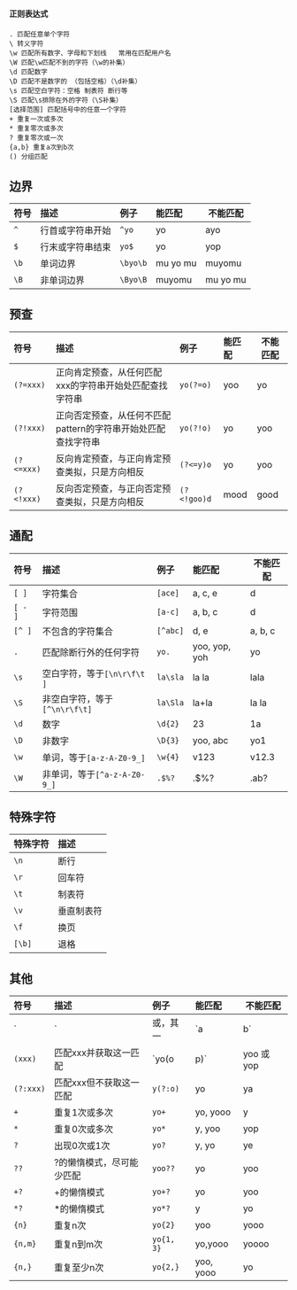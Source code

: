 #### 正则表达式

```regex
. 匹配任意单个字符
\ 转义字符
\w 匹配所有数字、字母和下划线   常用在匹配用户名
\W 匹配\w匹配不到的字符（\w的补集）
\d 匹配数字
\D 匹配不是数字的 （包括空格）（\d补集）
\s 匹配空白字符：空格 制表符 断行等
\S 匹配\s排除在外的字符（\S补集）
[选择范围] 匹配括号中的任意一个字符
+ 重复一次或多次
* 重复零次或多次
? 重复零次或一次
{a,b} 重复a次到b次 
() 分组匹配
```

## 边界

| 符号 | 描述             | 例子     | 能匹配   | 不能匹配 |
| :--- | :--------------- | :------- | :------- | -------- |
| `^`  | 行首或字符串开始 | `^yo`    | yo       | ayo      |
| `$`  | 行末或字符串结束 | `yo$`    | yo       | yop      |
| `\b` | 单词边界         | `\byo\b` | mu yo mu | muyomu   |
| `\B` | 非单词边界       | `\Byo\B` | muyomu   | mu yo mu |

## 预查

| 符号       | 描述                                                         | 例子        | 能匹配 | 不能匹配 |
| :--------- | :----------------------------------------------------------- | :---------- | :----- | -------- |
| `(?=xxx)`  | 正向肯定预查，从任何匹配xxx的字符串开始处匹配查找字符串      | `yo(?=o)`   | yoo    | yo       |
| `(?!xxx)`  | 正向否定预查，从任何不匹配pattern的字符串开始处匹配查找字符串 | `yo(?!o)`   | yo     | yoo      |
| `(?<=xxx)` | 反向肯定预查，与正向肯定预查类拟，只是方向相反               | `(?<=y)o`   | yo     | yoo      |
| `(?<!xxx)` | 反向否定预查，与正向否定预查类拟，只是方向相反               | `(?<!goo)d` | mood   | good     |

## 通配

| 符号    | 描述                          | 例子     | 能匹配        | 不能匹配 |
| :------ | :---------------------------- | :------- | :------------ | -------- |
| `[ ]`   | 字符集合                      | `[ace]`  | a, c, e       | d        |
| `[ - ]` | 字符范围                      | `[a-c]`  | a, b, c       | d        |
| `[^ ]`  | 不包含的字符集合              | `[^abc]` | d, e          | a, b, c  |
| `.`     | 匹配除断行外的任何字符        | `yo.`    | yoo, yop, yoh | yo       |
| `\s`    | 空白字符，等于`[\n\r\f\t ]`   | `la\sla` | la la         | lala     |
| `\S`    | 非空白字符，等于`[^\n\r\f\t]` | `la\Sla` | la+la         | la la    |
| `\d`    | 数字                          | `\d{2}`  | 23            | 1a       |
| `\D`    | 非数字                        | `\D{3}`  | yoo, abc      | yo1      |
| `\w`    | 单词，等于`[a-z-A-Z0-9_]`     | `\w{4}`  | v123          | v12.3    |
| `\W`    | 非单词，等于`[^a-z-A-Z0-9_]`  | `.$%?`   | .$%?          | .ab?     |

## 特殊字符

| 特殊字符 | 描述       |
| :------- | :--------- |
| `\n`     | 断行       |
| `\r`     | 回车符     |
| `\t`     | 制表符     |
| `\v`     | 垂直制表符 |
| `\f`     | 换页       |
| `[\b]`   | 退格       |

## 其他

| 符号      | 描述                      | 例子       | 能匹配     | 不能匹配 |
| :-------- | :------------------------ | :--------- | :--------- | -------- |
| `|`       | 或，其一                  | `a|b`      | a, b       | c        |
| `(xxx)`   | 匹配xxx并获取这一匹配     | `yo(o|p)`  | yoo 或 yop | yoh      |
| `(?:xxx)` | 匹配xxx但不获取这一匹配   | `y(?:o)`   | yo         | ya       |
| `+`       | 重复1次或多次             | `yo+`      | yo, yooo   | y        |
| `*`       | 重复0次或多次             | `yo*`      | y, yoo     | yop      |
| `?`       | 出现0次或1次              | `yo?`      | y, yo      | ye       |
| `??`      | ?的懒惰模式，尽可能少匹配 | `yoo??`    | yo         | yoo      |
| `+?`      | +的懒惰模式               | `yo+?`     | yo         | yoo      |
| `*?`      | *的懒惰模式               | `yo*?`     | y          | yo       |
| `{n}`     | 重复n次                   | `yo{2}`    | yoo        | yooo     |
| `{n,m}`   | 重复n到m次                | `yo{1, 3}` | yo,yooo    | yoooo    |
| `{n,}`    | 重复至少n次               | `yo{2,}`   | yoo, yooo  | yo       |